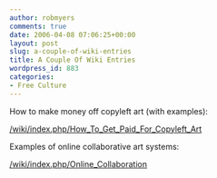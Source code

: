 ```yaml
---
author: robmyers
comments: true
date: 2006-04-08 07:06:25+00:00
layout: post
slug: a-couple-of-wiki-entries
title: A Couple Of Wiki Entries
wordpress_id: 883
categories:
- Free Culture
---
```


How to make money off copyleft art (with examples):  
  
[/wiki/index.php/How_To_Get_Paid_For_Copyleft_Art ](/wiki/index.php/How_To_Get_Paid_For_Copyleft_Art)  
  
Examples of online collaborative art systems:  
  
[/wiki/index.php/Online_Collaboration ](/wiki/index.php/Online_Collaboration)  



